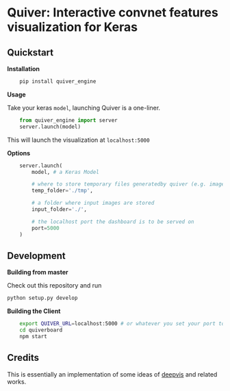 # Quiver: Interactive convnet features visualization for Keras


## Quickstart

**Installation**

```bash
    pip install quiver_engine
```


**Usage**

Take your keras `model`, launching Quiver is a one-liner.

```python
    from quiver_engine import server
    server.launch(model)
```

This will launch the visualization at `localhost:5000`

**Options**

```python
    server.launch(
        model, # a Keras Model

        # where to store temporary files generatedby quiver (e.g. image files of layers)
        temp_folder='./tmp',

        # a folder where input images are stored
        input_folder='./',

        # the localhost port the dashboard is to be served on
        port=5000
    )
```

## Development

**Building from master**

Check out this repository and run

```bash
python setup.py develop
```

**Building the Client**

```bash
    export QUIVER_URL=localhost:5000 # or whatever you set your port to be
    cd quiverboard
    npm start
```

## Credits
This is essentially an implementation of some ideas of [deepvis](https://github.com/yosinski/deep-visualization-toolbox) and related works.
